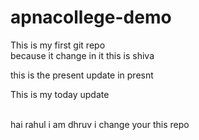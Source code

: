 # apnacollege-demo
This is my first git repo
<br>
because it change in it
this is shiva

this is the present update in presnt
<p>This is my today update</p>


<br>
hai rahul i am dhruv  i change your this repo<br>